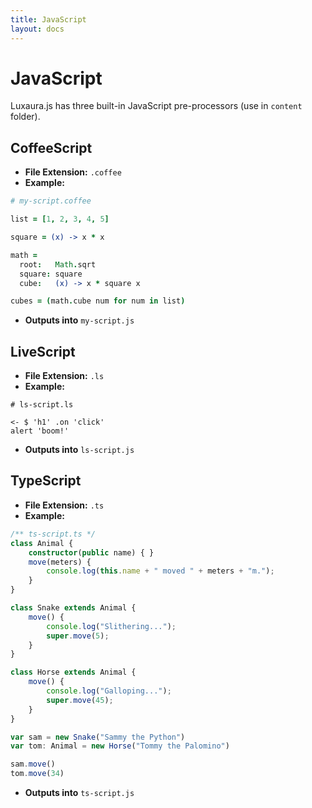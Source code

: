 ```yaml
---
title: JavaScript
layout: docs
---
```


# JavaScript

Luxaura.js has three built-in JavaScript pre-processors (use in `content` folder).

## CoffeeScript

- **File Extension:** `.coffee`
- **Example:**
```coffeescript
# my-script.coffee

list = [1, 2, 3, 4, 5]

square = (x) -> x * x

math =
  root:   Math.sqrt
  square: square
  cube:   (x) -> x * square x

cubes = (math.cube num for num in list)
```

- **Outputs into** `my-script.js`

## LiveScript

- **File Extension:** `.ls`
- **Example:**
```livescript
# ls-script.ls

<- $ 'h1' .on 'click'
alert 'boom!'
```

- **Outputs into** `ls-script.js`

## TypeScript

- **File Extension:** `.ts`
- **Example:**
```typescript
/** ts-script.ts */
class Animal {
    constructor(public name) { }
    move(meters) {
        console.log(this.name + " moved " + meters + "m.");
    }
}

class Snake extends Animal {
    move() {
        console.log("Slithering...");
        super.move(5);
    }
}

class Horse extends Animal {
    move() {
        console.log("Galloping...");
        super.move(45);
    }
}

var sam = new Snake("Sammy the Python")
var tom: Animal = new Horse("Tommy the Palomino")

sam.move()
tom.move(34)
```

- **Outputs into** `ts-script.js`